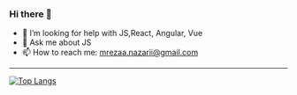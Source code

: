 ### Hi there 👋




- 🤔 I’m looking for help with JS,React, Angular, Vue
- 💬 Ask me about JS
- 📫 How to reach me: mrezaa.nazarii@gmail.com
<hr />


[![Top Langs](https://github-readme-stats.vercel.app/api/top-langs/?username=reza-nazari&hide=html)](https://github.com/anuraghazra/github-readme-stats)
